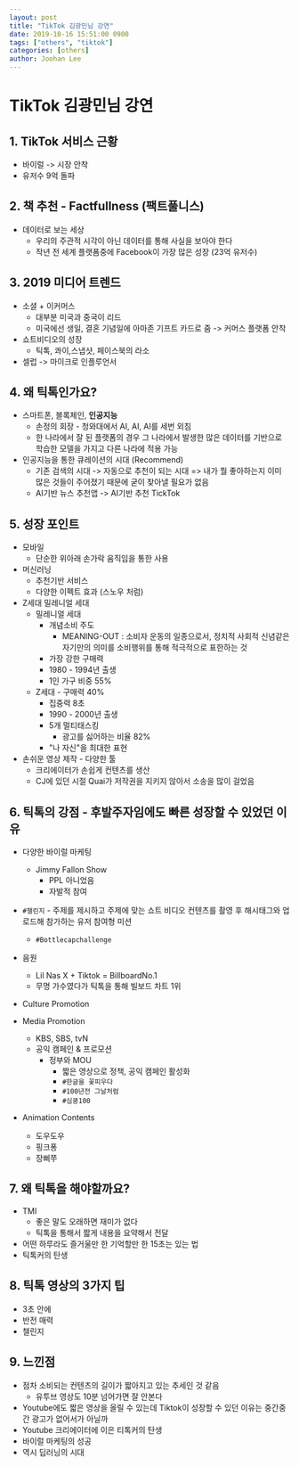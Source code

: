 ```yaml
---
layout: post
title: "TikTok 김광민님 강연"
date: 2019-10-16 15:51:00 0900
tags: ["others", "tiktok"]
categories: [others]
author: Joohan Lee
---
```


# TikTok 김광민님 강연

## 1. TikTok 서비스 근황

- 바이럴 -> 시장 안착
- 유저수 9억 돌파

## 2. 책 추천 - Factfullness (팩트풀니스)

- 데이터로 보는 세상
  - 우리의 주관적 시각이 아닌 데이터를 통해 사실을 보아야 한다
  - 작년 전 세계 플랫폼중에 Facebook이 가장 많은 성장 (23억 유저수)

## 3. 2019 미디어 트렌드 

- 소셜 + 이커머스
  - 대부분 미국과 중국이 리드
  - 미국에선 생일, 결혼 기념일에 아마존 기프트 카드로 줌 -> 커머스 플랫폼 안착
- 쇼트비디오의 성장
  - 틱톡, 콰이,스냅샷, 페이스북의 라소
- 셀럽 -> 마이크로 인플루언서

## 4. 왜 틱톡인가요?

- 스마트폰, 블록체인, **인공지능**
  - 손정의 회장 - 청와대에서 AI, AI, AI를 세번 외침
  - 한 나라에서 잘 된 플랫폼의 경우 그 나라에서 발생한 많은 데이터를 기반으로 학습한 모델을 가지고 다른 나라에 적용 가능
- 인공지능을 통한 큐레이션의 시대 (Recommend)
  - 기존 검색의 시대 ->  자동으로 추천이 되는 시대 => 내가 뭘 좋아하는지 이미 많은 것들이 주어졌기 때문에 굳이 찾아낼 필요가 없음
  - AI기반 뉴스 추천앱 -> AI기반 추천 TickTok

## 5. 성장 포인트

- 모바일
  - 단순한 위아래 손가락 움직임을 통한 사용
- 머신러닝
  - 추천기반 서비스
  - 다양한 이펙트 효과 (스노우 처럼)
- Z세대 밀레니얼 세대
  - 밀레니얼 세대
    - 개념소비 주도
      - MEANING-OUT : 소비자 운동의 일종으로서, 정치적 사회적 신념같은 자기만의 의미를 소비행위를 통해 적극적으로 표한하는 것
    - 가장 강한 구매력
    - 1980 - 1994년 출생
    - 1인 가구 비중 55%
  - Z세대
     	- 구매력 40%
      - 집중력 8초
      - 1990 - 2000년 출생
    - 5개 멀티태스킹
      - 광고를 싫어하는 비율 82%
    - "나 자신"을 최대한 표현
- 손쉬운 영상 제작 - 다양한 툴
  - 크리에이터가 손쉽게 컨텐츠를 생산
  - CJ에 있던 시절 Quai가 저작권을 지키지 않아서 소송을 많이 걸었음

## 6. 틱톡의 강점 - 후발주자임에도 빠른 성장할 수 있었던 이유

- 다양한 바이럴 마케팅
  - Jimmy Fallon Show
    - PPL 아니었음
    - 자발적 참여
- `#챌린지` - 주제를 제시하고 주제에 맞는 쇼트 비디오 컨텐츠를 촬영 후 해시태그와 업로드해 참가하는 유저 참여형 미션
  - `#Bottlecapchallenge`
- 음원
  - Lil Nas X + Tiktok = BillboardNo.1
  - 무명 가수였다가 틱톡을 통해 빌보드 차트 1위
- Culture Promotion
- Media Promotion
  - KBS, SBS, tvN
  - 공익 캠페인 & 프로모션
    - 정부와 MOU
      - 짧은 영상으로 정책, 공익 캠페인 활성화
      - `#한글을 꽃피우다`
      - `#100년전 그날처럼`
      - `#심쿵100`

- Animation Contents
  - 도우도우
  - 핑크퐁
  - 장삐쭈

## 7. 왜 틱톡을 해야할까요?

- TMI
  - 좋은 말도 오래하면 재미가 없다
  - 틱톡을 통해서 짧게 내용을 요약해서 전달
- 어떤 하루라도 즐거울만 한 기억할만 한 15초는 있는 법
- 틱톡커의 탄생

## 8. 틱톡 영상의 3가지 팁

- 3초 안에
- 반전 매력
- 챌린지

## 9. 느낀점

- 점차 소비되는 컨텐츠의 길이가 짧아지고 있는 추세인 것 같음
  - 유투브 영상도 10분 넘어가면 잘 안본다
- Youtube에도 짧은 영상을 올릴 수 있는데 Tiktok이 성장할 수 있던 이유는 중간중간 광고가 없어서가 아닐까
- Youtube 크리에이터에 이은 티톡커의 탄생
- 바이럴 마케팅의 성공
- 역시 딥러닝의 시대